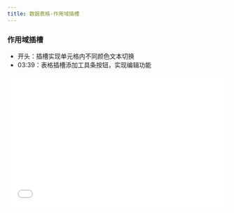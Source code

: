 ```yaml
---
title: 数据表格-作用域插槽
---
```


### 作用域插槽

- 开头：插槽实现单元格内不同颜色文本切换
- 03:39：表格插槽添加工具条按钮，实现编辑功能

<div style="position: relative; padding: 30% 45%;">
<iframe style="position: absolute; width: 100%; height: 100%; left: 0; top: 0;" src="//player.bilibili.com/player.html?aid=1152872438&bvid=BV1RZ421i7fo&cid=1499518096&p=1&autoplay=0" frameborder="no" scrolling="no"></iframe>
</div>  
